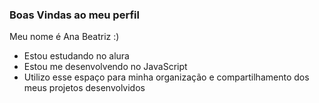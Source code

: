 ### Boas Vindas ao meu perfil 

Meu nome é Ana Beatriz :)

- Estou estudando no alura
- Estou me desenvolvendo no JavaScript
- Utilizo esse espaço para minha organização e compartilhamento dos meus projetos desenvolvidos 
